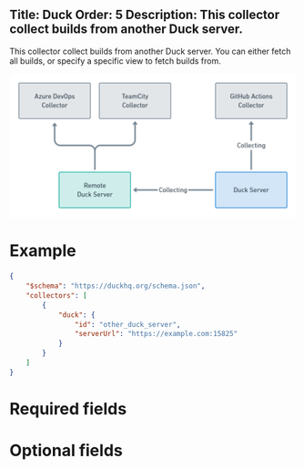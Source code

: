 Title: Duck
Order: 5
Description: This collector collect builds from another Duck server.
---

This collector collect builds from another Duck server.
You can either fetch all builds, or specify a specific view to
fetch builds from.

<img src="/assets/remote_duck.png" />

# Example

```json
{
    "$schema": "https://duckhq.org/schema.json",
    "collectors": [
        {
            "duck": {
                "id": "other_duck_server",
                "serverUrl": "https://example.com:15825"
            }
        }
    ]
}
```

# Required fields

<?# JsonSchema type=DuckConfiguration required=true /?>

# Optional fields

<?# JsonSchema type=DuckConfiguration required=false /?>